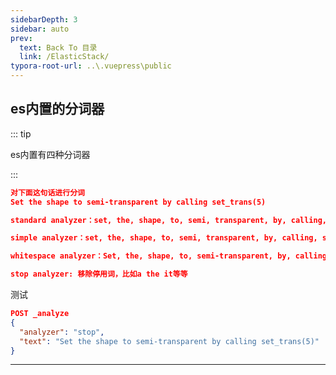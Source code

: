 ```yaml
---
sidebarDepth: 3
sidebar: auto
prev:
  text: Back To 目录
  link: /ElasticStack/
typora-root-url: ..\.vuepress\public
---
```




## es内置的分词器

::: tip

es内置有四种分词器

:::


```json
对下面这句话进行分词
Set the shape to semi-transparent by calling set_trans(5)

standard analyzer：set, the, shape, to, semi, transparent, by, calling, set_trans, 5（默认的是standard）

simple analyzer：set, the, shape, to, semi, transparent, by, calling, set, trans

whitespace analyzer：Set, the, shape, to, semi-transparent, by, calling, set_trans(5)

stop analyzer: 移除停用词，比如a the it等等
```



测试

```json
POST _analyze
{
  "analyzer": "stop",
  "text": "Set the shape to semi-transparent by calling set_trans(5)"
}
```

----------

